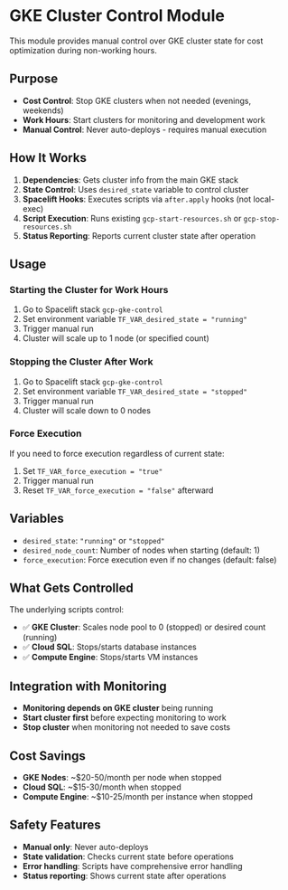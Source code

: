 # GKE Cluster Control Module

This module provides manual control over GKE cluster state for cost optimization during non-working hours.

## Purpose

- **Cost Control**: Stop GKE clusters when not needed (evenings, weekends)
- **Work Hours**: Start clusters for monitoring and development work
- **Manual Control**: Never auto-deploys - requires manual execution

## How It Works

1. **Dependencies**: Gets cluster info from the main GKE stack
2. **State Control**: Uses `desired_state` variable to control cluster
3. **Spacelift Hooks**: Executes scripts via `after.apply` hooks (not local-exec)
4. **Script Execution**: Runs existing `gcp-start-resources.sh` or `gcp-stop-resources.sh`
5. **Status Reporting**: Reports current cluster state after operation

## Usage

### Starting the Cluster for Work Hours

1. Go to Spacelift stack `gcp-gke-control`
2. Set environment variable `TF_VAR_desired_state = "running"`
3. Trigger manual run
4. Cluster will scale up to 1 node (or specified count)

### Stopping the Cluster After Work

1. Go to Spacelift stack `gcp-gke-control`
2. Set environment variable `TF_VAR_desired_state = "stopped"`
3. Trigger manual run
4. Cluster will scale down to 0 nodes

### Force Execution

If you need to force execution regardless of current state:
1. Set `TF_VAR_force_execution = "true"`
2. Trigger manual run
3. Reset `TF_VAR_force_execution = "false"` afterward

## Variables

- `desired_state`: `"running"` or `"stopped"`
- `desired_node_count`: Number of nodes when starting (default: 1)
- `force_execution`: Force execution even if no changes (default: false)

## What Gets Controlled

The underlying scripts control:
- ✅ **GKE Cluster**: Scales node pool to 0 (stopped) or desired count (running)
- ✅ **Cloud SQL**: Stops/starts database instances
- ✅ **Compute Engine**: Stops/starts VM instances

## Integration with Monitoring

- **Monitoring depends on GKE cluster** being running
- **Start cluster first** before expecting monitoring to work
- **Stop cluster** when monitoring not needed to save costs

## Cost Savings

- **GKE Nodes**: ~$20-50/month per node when stopped
- **Cloud SQL**: ~$15-30/month when stopped
- **Compute Engine**: ~$10-25/month per instance when stopped

## Safety Features

- **Manual only**: Never auto-deploys
- **State validation**: Checks current state before operations
- **Error handling**: Scripts have comprehensive error handling
- **Status reporting**: Shows current state after operations